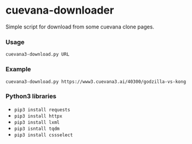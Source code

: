 # cuevana-downloader
Simple script for download from some cuevana clone pages.

### Usage
`cuevana3-download.py URL`

### Example
`cuevana3-download.py https://www3.cuevana3.ai/40300/godzilla-vs-kong`

### Python3 libraries

- `pip3 install requests`
- `pip3 install httpx`
- `pip3 install lxml`
- `pip3 isntall tqdm`
- `pip3 install cssselect`
